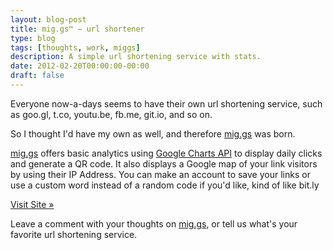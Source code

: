 ```yaml
---
layout: blog-post
title: mig.gs™ — url shortener
type: blog
tags: [thoughts, work, miggs]
description: A simple url shortening service with stats.
date: 2012-02-20T00:00:00-00:00
draft: false
---
```

Everyone now-a-days seems to have their own url shortening service, such as goo.gl, t.co, youtu.be, fb.me, git.io, and so on.

So I thought I'd have my own as well, and therefore [mig.gs](http://mig.gs) was born.

[mig.gs](http://mig.gs) offers basic analytics using [Google Charts API](https://developers.google.com/chart/) to display daily clicks and generate a QR code. It also displays a Google map of your link visitors by using their IP Address. You can make an account to save your links or use a custom word instead of a random code if you'd like, kind of like bit.ly

[Visit Site »](http://mig.gs)

Leave a comment with your thoughts on [mig.gs](http://mig.gs), or tell us what's your favorite url shortening service.
